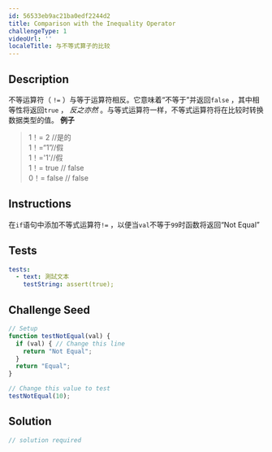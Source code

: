 ```yaml
---
id: 56533eb9ac21ba0edf2244d2
title: Comparison with the Inequality Operator
challengeType: 1
videoUrl: ''
localeTitle: 与不等式算子的比较
---
```


## Description
<section id="description">不等运算符（ <code>!=</code> ）与等于运算符相反。它意味着“不等于”并返回<code>false</code> ，其中相等性将返回<code>true</code> ， <em>反之亦然</em> 。与等式运算符一样，不等式运算符将在比较时转换数据类型的值。 <strong>例子</strong> <blockquote> 1！= 2 //是的<br> 1！=“1”//假<br> 1！=&#39;1&#39;//假<br> 1！= true // false <br> 0！= false // false </blockquote></section>

## Instructions
<section id="instructions">在<code>if</code>语句中添加不等式运算符<code>!=</code> ，以便当<code>val</code>不等于<code>99</code>时函数将返回“Not Equal” </section>

## Tests
<section id='tests'>

```yml
tests:
  - text: 測試文本
    testString: assert(true);

```

</section>

## Challenge Seed
<section id='challengeSeed'>

<div id='js-seed'>

```js
// Setup
function testNotEqual(val) {
  if (val) { // Change this line
    return "Not Equal";
  }
  return "Equal";
}

// Change this value to test
testNotEqual(10);

```

</div>



</section>

## Solution
<section id='solution'>

```js
// solution required
```
</section>
